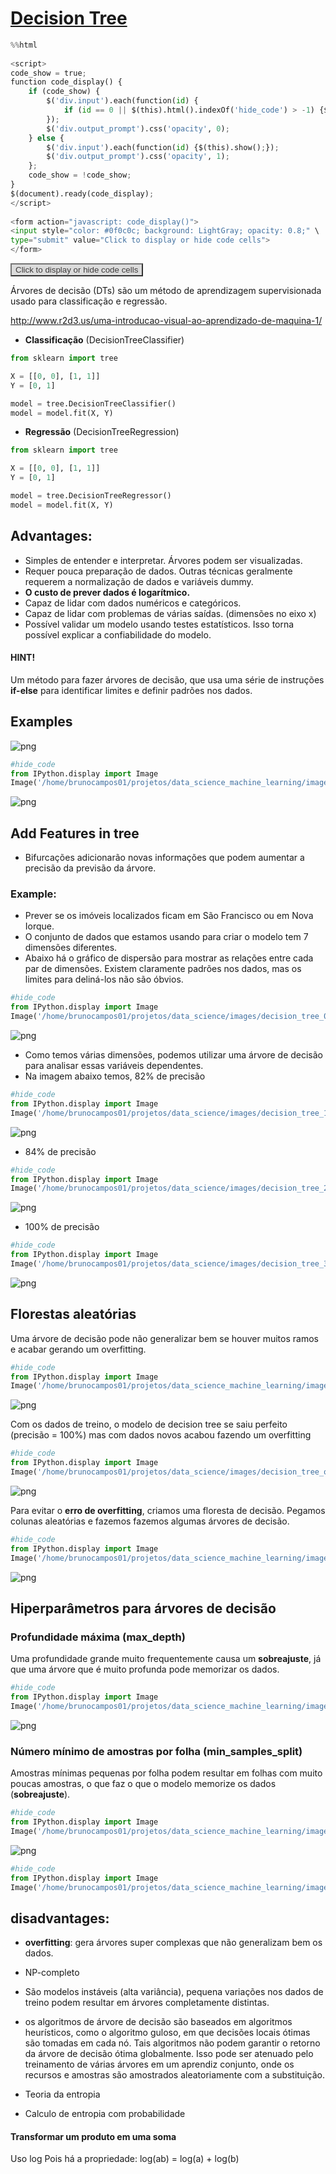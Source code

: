 
# [Decision Tree](http://scikit-learn.org/stable/modules/tree.html)


```python
%%html
                                  
<script>
code_show = true; 
function code_display() {
    if (code_show) {
        $('div.input').each(function(id) {
            if (id == 0 || $(this).html().indexOf('hide_code') > -1) {$(this).hide();}
        });
        $('div.output_prompt').css('opacity', 0);
    } else {
        $('div.input').each(function(id) {$(this).show();});
        $('div.output_prompt').css('opacity', 1);
    };
    code_show = !code_show;
} 
$(document).ready(code_display);
</script>
                                      
<form action="javascript: code_display()">
<input style="color: #0f0c0c; background: LightGray; opacity: 0.8;" \ 
type="submit" value="Click to display or hide code cells">
</form>
```


                                  
<script>
code_show = true; 
function code_display() {
    if (code_show) {
        $('div.input').each(function(id) {
            if (id == 0 || $(this).html().indexOf('hide_code') > -1) {$(this).hide();}
        });
        $('div.output_prompt').css('opacity', 0);
    } else {
        $('div.input').each(function(id) {$(this).show();});
        $('div.output_prompt').css('opacity', 1);
    };
    code_show = !code_show;
} 
$(document).ready(code_display);
</script>
                                      
<form action="javascript: code_display()">
<input style="color: #0f0c0c; background: LightGray; opacity: 0.8;" \ 
type="submit" value="Click to display or hide code cells">
</form>


Árvores de decisão (DTs) são um método de aprendizagem supervisionada usado para classificação e regressão.

http://www.r2d3.us/uma-introducao-visual-ao-aprendizado-de-maquina-1/

 - **Classificação** (DecisionTreeClassifier)


```python
from sklearn import tree

X = [[0, 0], [1, 1]]
Y = [0, 1]

model = tree.DecisionTreeClassifier()
model = model.fit(X, Y)
```

 - **Regressão** (DecisionTreeRegression)


```python
from sklearn import tree

X = [[0, 0], [1, 1]]
Y = [0, 1]

model = tree.DecisionTreeRegressor()
model = model.fit(X, Y)
```

## Advantages:

 - Simples de entender e interpretar. Árvores podem ser visualizadas.
 - Requer pouca preparação de dados. Outras técnicas geralmente requerem a normalização de dados e variáveis dummy.
 - **O custo de prever dados é logarítmico.**
 - Capaz de lidar com dados numéricos e categóricos. 
 - Capaz de lidar com problemas de várias saídas. (dimensões no eixo x)
 - Possível validar um modelo usando testes estatísticos. Isso torna possível explicar a confiabilidade do modelo.
 
 #### HINT!
Um método para fazer árvores de decisão, que usa uma série de instruções **if-else** para identificar limites e definir padrões nos dados.

## Examples

![png](image/output_9_0.png)


```python
#hide_code
from IPython.display import Image
Image('/home/brunocampos01/projetos/data_science_machine_learning/images/ex_tree_2.png')
```




![png](output_10_0.png)



## Add Features in tree

 - Bifurcações adicionarão novas informações que podem aumentar a precisão da previsão da árvore.
 
 
 
### Example:
 - Prever se os imóveis localizados ficam em São Francisco ou em Nova Iorque.
 - O conjunto de dados que estamos usando para criar o modelo tem 7 dimensões diferentes.
 - Abaixo há o gráfico de dispersão para mostrar as relações entre cada par de dimensões. Existem claramente padrões nos dados, mas os limites para deliná-los não são óbvios.


```python
#hide_code
from IPython.display import Image
Image('/home/brunocampos01/projetos/data_science/images/decision_tree_0.png')
```




![png](output_12_0.png)



 - Como temos várias dimensões, podemos utilizar uma árvore de decisão para analisar essas variáveis dependentes.
 - Na imagem abaixo temos, 82% de precisão


```python
#hide_code
from IPython.display import Image
Image('/home/brunocampos01/projetos/data_science/images/decision_tree_1.png')
```




![png](output_14_0.png)



 * 84% de precisão


```python
#hide_code
from IPython.display import Image
Image('/home/brunocampos01/projetos/data_science/images/decision_tree_2.png')
```




![png](output_16_0.png)



 * 100% de precisão


```python
#hide_code
from IPython.display import Image
Image('/home/brunocampos01/projetos/data_science/images/decision_tree_3.png')
```




![png](output_18_0.png)



## Florestas aleatórias
 Uma árvore de decisão pode não generalizar bem se houver muitos ramos e acabar gerando um overfitting.


```python
#hide_code
from IPython.display import Image
Image('/home/brunocampos01/projetos/data_science_machine_learning/images/overfitting_tree.png')
```




![png](output_20_0.png)



Com os dados de treino, o modelo de decision tree se saiu perfeito (precisão = 100%) mas com dados novos acabou fazendo um overfitting


```python
#hide_code
from IPython.display import Image
Image('/home/brunocampos01/projetos/data_science/images/decision_tree_overfit.png')
```




![png](output_22_0.png)



Para evitar o **erro de overfitting**, criamos uma floresta de decisão.
Pegamos colunas aleatórias e fazemos fazemos algumas árvores de decisão.


```python
#hide_code
from IPython.display import Image
Image('/home/brunocampos01/projetos/data_science_machine_learning/images/ramdom_florests.png')
```




![png](output_24_0.png)



## Hiperparâmetros para árvores de decisão

### Profundidade máxima (max_depth)
Uma profundidade grande muito frequentemente causa um **sobreajuste**, já que uma árvore que é muito profunda pode memorizar os dados. 



```python
#hide_code
from IPython.display import Image
Image('/home/brunocampos01/projetos/data_science_machine_learning/images/deep_tree.png')
```




![png](output_27_0.png)



### Número mínimo de amostras por folha (min_samples_split)
Amostras mínimas pequenas por folha podem resultar em folhas com muito poucas amostras, o que faz o que o modelo memorize os dados (**sobreajuste**).


```python
#hide_code
from IPython.display import Image
Image('/home/brunocampos01/projetos/data_science_machine_learning/images/leaf_tree.png')
```




![png](output_29_0.png)




```python
#hide_code
from IPython.display import Image
Image('/home/brunocampos01/projetos/data_science_machine_learning/images/ramdom_florests.png')
```

## disadvantages:
 - **overfitting**: gera árvores super complexas que não generalizam bem os dados.
 - NP-completo
 - São modelos instáveis (alta variância), pequena variações nos dados de treino podem resultar em árvores completamente distintas.
 - os algoritmos de árvore de decisão são baseados em algoritmos heurísticos, como o algoritmo guloso, em que decisões locais ótimas são tomadas em cada nó. Tais algoritmos não podem garantir o retorno da árvore de decisão ótima globalmente. Isso pode ser atenuado pelo treinamento de várias árvores em um aprendiz conjunto, onde os recursos e amostras são amostrados aleatoriamente com a substituição.

 - Teoria da entropia
 - Calculo de entropia com probabilidade

#### Transformar um produto em uma soma
Uso log
Pois há a propriedade:
    log(ab) = log(a) + log(b)
